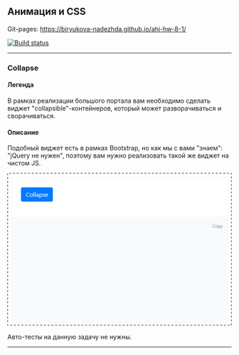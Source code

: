 ## Анимация и CSS
Git-pages: https://biryukova-nadezhda.github.io/ahj-hw-8-1/

[![Build status](https://ci.appveyor.com/api/projects/status/0gumksjl0cb81mj4?svg=true)](https://ci.appveyor.com/project/biryukova-nadezhda/ahj-hw-8-1)

---
### Collapse

#### Легенда

В рамках реализации большого портала вам необходимо сделать виджет "collapsible"-контейнеров, который может разворачиваться и сворачиваться.

#### Описание

Подобный виджет есть в рамках Bootstrap, но как мы с вами "знаем": "jQuery не нужен", поэтому вам нужно реализовать такой же виджет на чистом JS.

![](./pic/collapse.gif)

Авто-тесты на данную задачу не нужны.

---
